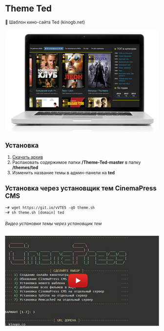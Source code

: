 # Theme Ted
:art: Шаблон кино-сайта Ted (kinogb.net)

![Шаблон кино-сайта Ted (kinogb.net)](https://raw.githubusercontent.com/CinemaPress/Theme-Ted/master/screenshot.jpg "Шаблон кино-сайта Ted (kinogb.net)")

## Установка
1. [Скачать архив](https://github.com/CinemaPress/Theme-Ted/archive/master.zip)
2. Распаковать содержимое папки **/Theme-Ted-master** в папку **/themes/ted**
3. Изменить название темы в админ-панели на **ted**

## Установка через установщик тем CinemaPress CMS
```
~# wget https://git.io/vVTE5 -qO theme.sh
~# sh theme.sh [domain] ted
```
###### Видео установки темы через установщик тем

<a href="https://www.youtube.com/watch?v=ZZQ-UUscx2Y" target="_blank"><img src="https://raw.githubusercontent.com/CinemaPress/CinemaPress.github.io/master/images/admin/theme_player.png" width="600" alt="Установка темы на CinemaPress CMS"/></a>